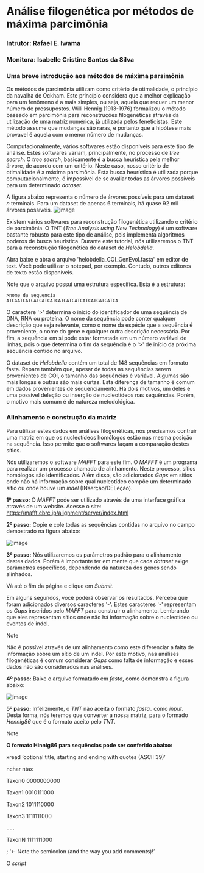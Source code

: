 # Análise filogenética por métodos de máxima parcimônia
### Intrutor: Rafael E. Iwama
### Monitora: Isabelle Cristine Santos da Silva

### Uma breve introdução aos métodos de máxima parsimônia

Os métodos de parcimônia utilizam como critério de otimalidade, o princípio da navalha de Ockham. Este princípio considera que a melhor explicação para um fenômeno é a mais simples, ou seja, aquela que requer um menor número de pressupostos. Willi Hennig (1913-1976) formalizou o método baseado em parcimônia para reconstruções filogenéticas através da utilização de uma matriz numérica, já utilizada pelos feneticistas. Este método assume que mudanças são raras, e portanto que a hipótese mais provavel é aquela com o menor número de mudanças.


Computacionalmente, vários softwares estão disponíveis para este tipo de análise. Estes softwares variam, principalmente, no processo de *tree search*. O *tree search*, basicamente é a busca heurística pela melhor árvore, de acordo com um critério. Neste caso, nosso critério de otimalidade é a máxima parsimônia. Esta busca heurística é utilizada porque computacionalmente, é impossível de se avaliar todas as árvores possíveis para um determinado *dataset*.

A figura abaixo representa o número de árvores possíveis para um dataset *n* terminais. Para um dataset de apenas 6 terminais, há quase 92 mil árvores possíveis. 
![image](https://github.com/user-attachments/assets/10fc6507-9bd6-4e1d-ae06-5011a81b816d)


Existem vários softwares para reconstrução filogenética utilizando o critério de parcimônia. O TNT (_Tree Analysis using New Technology_) é um software bastante robusto para este tipo de análise, pois implementa algorítmos poderos de busca heurística. Durante este tutorial, nós utilizaremos o TNT para a reconstrução filogenética do dataset de _Helobdella_.

Abra baixe e abra o arquivo 'helobdella_COI_GenEvol.fasta' em editor de text. Você pode utilizar o notepad, por exemplo. Contudo, outros editores de texto estão disponíveis.

Note que o arquivo possui uma estrutura específica. Esta é a estrutura:

```
>nome da sequencia
ATCGATCATCATCATCATCATCATCATCATCATCATCATCA

```

O caractere '>' determina o início do identificador de uma sequência de DNA, RNA ou proteína. O nome da sequência pode conter qualquer descrição que seja relevante, como o nome da espécie que a sequência é proveniente, o nome do gene e qualquer outra descrição necessária. Por fim, a sequência em si pode estar formatada em um número variável de linhas, pois o que determina o fim da sequência é o '>' de início da próxima sequência contido no arquivo.
 
O dataset de _Helobdella_ contém um total de 148 sequências em formato fasta. Repare também que, apesar de todas as sequências serem provenientes de COI, o tamanho das sequências é variável. Algumas são mais longas e outras são mais curtas. Esta diferença de tamanho é comum em dados provenientes de sequenciamento. Há dois motivos, um deles é uma possível deleção ou inserção de nucleotídeos nas sequências. Porém, o motivo mais comum é de natureza metodológica.


### Alinhamento e construção da matriz

Para utilizar estes dados em análises filogenéticas, nós precisamos contruir uma matriz em que os nucleotídeos homólogos estão nas mesma posição na sequência. Isso permite que o softwares façam a comparação destes sítios.

Nós utilizaremos o software _MAFFT_ para este fim. O _MAFFT_ é um programa para realizar um processo chamado de alinhamento. Neste processo, sítios homólogos são identificados. Além disso, são adicionados _Gaps_ em sítios onde não há informação sobre qual nucleotídeo compõe um determinado sítio ou onde houve um _indel_ (INserção/DELeção).

**1º passo:**
O _MAFFT_ pode ser utilizado através de uma interface gráfica através de um website. Acesse o site: https://mafft.cbrc.jp/alignment/server/index.html

**2º passo:**
Copie e cole todas as sequências contidas no arquivo no campo demostrado na figura abaixo:

![image](https://github.com/user-attachments/assets/9f023a58-e481-49f8-a59d-4da74454ea96)

**3º passo:**
Nós utilizaremos os parâmetros padrão para o alinhamento destes dados. Porém é importante ter em mente que cada _dataset_ exige parâmetros específicos, dependendo da natureza dos genes sendo alinhados.

Vá até o fim da página e clique em _Submit_.

Em alguns segundos, você poderá observar os resultados. Perceba que foram adicionados diversos caracteres '-'. Estes caracteres '-' representam os _Gaps_ inseridos pelo _MAFFT_ para construir o alinhamento. Lembrando que eles representam sítios onde não há informação sobre o nucleotídeo ou eventos de indel.

> [!NOTE]
> Não é possível através de um alinhamento como este diferenciar a falta de informação sobre um sítio de um indel. Por este motivo, nas análises filogenéticas é comum considerar _Gaps_ como falta de informação e esses dados não são considerados nas análises.

**4º passo:**
Baixe o arquivo formatado em _fasta_, como demonstra a figura abaixo:

![image](https://github.com/user-attachments/assets/b0bcab5c-3d6e-4dc1-96ca-cce63b0f0faf)

**5º passo:**
Infelizmente, o _TNT_ não aceita o formato _fasta__ como _input_. Desta forma, nós teremos que converter a nossa matriz, para o formado _Hennig86_ que é o formato aceito pelo _TNT_.


> [!NOTE]
> **O formato Hinnig86 para sequências pode ser conferido abaixo:**
>
> 
> xread ‘optional title, starting and ending with quotes (ASCII 39)’
> 
>nchar ntax
> 
>Taxon0 0000000000
> 
>Taxon1 0010111000
> 
>Taxon2 1011110000
> 
>Taxon3 1111111000
> 
>…..
> 
>TaxonN 1111111000
> 
>; ‘<- Note the semicolon (and the way you add comments)!’
>

O _script_













